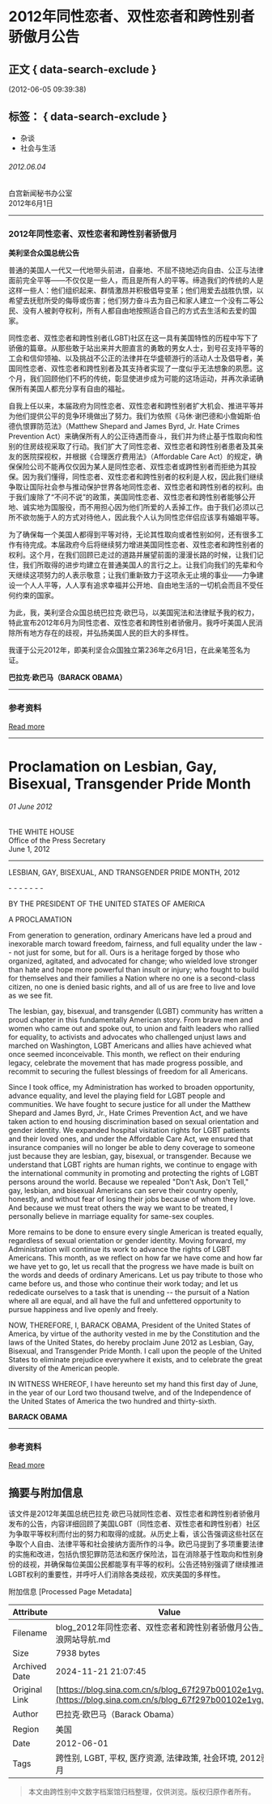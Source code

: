 # 2012年同性恋者、双性恋者和跨性别者骄傲月公告

## 正文 { data-search-exclude }


(2012-06-05 09:39:38)

## 标签： { data-search-exclude }

- 杂谈
- 社会与生活

###### 2012.06.04

白宫新闻秘书办公室  
2012年6月1日

---

### 2012年同性恋者、双性恋者和跨性别者骄傲月

**美利坚合众国总统公告**

普通的美国人一代又一代地带头前进，自豪地、不屈不挠地迈向自由、公正与法律面前完全平等——不仅仅是一些人，而且是所有人的平等。缔造我们的传统的人是这样一些人：他们组织起来、群情激昂并积极倡导变革；他们用爱去战胜仇恨，以希望去抚慰所受的侮辱或伤害；他们努力奋斗去为自己和家人建立一个没有二等公民、没有人被剥夺权利，所有人都自由地按照适合自己的方式去生活和去爱的国家。

同性恋者、双性恋者和跨性别者(LGBT)社区在这一具有美国特性的历程中写下了骄傲的篇章。从那些敢于站出来并大胆直言的勇敢的男女人士，到号召支持平等的工会和信仰领袖、以及挑战不公正的法律并在华盛顿游行的活动人士及倡导者，美国同性恋者、双性恋者和跨性别者及其支持者实现了一度似乎无法想象的夙愿。这个月，我们回顾他们不朽的传统，彰显使进步成为可能的这场运动，并再次承诺确保所有美国人都充分享有自由的福祉。

自我上任以来，本届政府为同性恋者、双性恋者和跨性别者扩大机会、推进平等并为他们提供公平的竞争环境做出了努力。我们为依照《马休‧谢巴德和小詹姆斯·伯德仇恨罪防范法》（Matthew Shepard and James Byrd, Jr. Hate Crimes Prevention Act）来确保所有人的公正待遇而奋斗，我们并为终止基于性取向和性别的住房歧视采取了行动。我们扩大了同性恋者、双性恋者和跨性别者患者及其亲友的医院探视权，并根据《合理医疗费用法》（Affordable Care Act）的规定，确保保险公司不能再仅仅因为某人是同性恋者、双性恋者或跨性别者而拒绝为其投保。因为我们懂得，同性恋者、双性恋者和跨性别者的权利是人权，因此我们继续争取让国际社会参与推动保护世界各地同性恋者、双性恋者和跨性别者的权利。由于我们废除了“不问不说”的政策，美国同性恋者、双性恋者和跨性别者能够公开地、诚实地为国服役，而不用担心因为他们所爱的人丢掉工作。由于我们必须以己所不欲勿施于人的方式对待他人，因此我个人认为同性恋伴侣应该享有婚姻平等。

为了确保每一个美国人都得到平等对待，无论其性取向或者性别如何，还有很多工作有待完成。本届政府今后将继续努力增进美国同性恋者、双性恋者和跨性别者的权利。这个月，在我们回顾已走过的道路并展望前面的漫漫长路的时候，让我们记住，我们所取得的进步均建立在普通美国人的言行之上。让我们向我们的先辈和今天继续这项努力的人表示敬意；让我们重新致力于这项永无止境的事业——力争建设一个人人平等，人人享有追求幸福并公开地、自由地生活的一切机会而且不受任何约束的国家。

为此，我，美利坚合众国总统巴拉克·欧巴马，以美国宪法和法律赋予我的权力，特此宣布2012年6月为同性恋者、双性恋者和跨性别者骄傲月。我呼吁美国人民消除所有地方存在的歧视，并弘扬美国人民的巨大的多样性。

我谨于公元2012年，即美利坚合众国独立第236年之6月1日，在此亲笔签名为证。

**巴拉克·欧巴马（BARACK OBAMA）**

---

### 参考资料

[Read more](http://iipdigital.usembassy.gov/st/chinese/texttrans/2012/06/201206046776.html#ixzz1wsYQ8Mip)

---

# Proclamation on Lesbian, Gay, Bisexual, Transgender Pride Month

###### 01 June 2012

THE WHITE HOUSE  
Office of the Press Secretary  
June 1, 2012

---

LESBIAN, GAY, BISEXUAL, AND TRANSGENDER PRIDE MONTH, 2012

\- - - - - - -

BY THE PRESIDENT OF THE UNITED STATES OF AMERICA

A PROCLAMATION

From generation to generation, ordinary Americans have led a proud and inexorable march toward freedom, fairness, and full equality under the law -- not just for some, but for all. Ours is a heritage forged by those who organized, agitated, and advocated for change; who wielded love stronger than hate and hope more powerful than insult or injury; who fought to build for themselves and their families a Nation where no one is a second-class citizen, no one is denied basic rights, and all of us are free to live and love as we see fit.

The lesbian, gay, bisexual, and transgender (LGBT) community has written a proud chapter in this fundamentally American story. From brave men and women who came out and spoke out, to union and faith leaders who rallied for equality, to activists and advocates who challenged unjust laws and marched on Washington, LGBT Americans and allies have achieved what once seemed inconceivable. This month, we reflect on their enduring legacy, celebrate the movement that has made progress possible, and recommit to securing the fullest blessings of freedom for all Americans.

Since I took office, my Administration has worked to broaden opportunity, advance equality, and level the playing field for LGBT people and communities. We have fought to secure justice for all under the Matthew Shepard and James Byrd, Jr., Hate Crimes Prevention Act, and we have taken action to end housing discrimination based on sexual orientation and gender identity. We expanded hospital visitation rights for LGBT patients and their loved ones, and under the Affordable Care Act, we ensured that insurance companies will no longer be able to deny coverage to someone just because they are lesbian, gay, bisexual, or transgender. Because we understand that LGBT rights are human rights, we continue to engage with the international community in promoting and protecting the rights of LGBT persons around the world. Because we repealed "Don't Ask, Don't Tell," gay, lesbian, and bisexual Americans can serve their country openly, honestly, and without fear of losing their jobs because of whom they love. And because we must treat others the way we want to be treated, I personally believe in marriage equality for same-sex couples.

More remains to be done to ensure every single American is treated equally, regardless of sexual orientation or gender identity. Moving forward, my Administration will continue its work to advance the rights of LGBT Americans. This month, as we reflect on how far we have come and how far we have yet to go, let us recall that the progress we have made is built on the words and deeds of ordinary Americans. Let us pay tribute to those who came before us, and those who continue their work today; and let us rededicate ourselves to a task that is unending -- the pursuit of a Nation where all are equal, and all have the full and unfettered opportunity to pursue happiness and live openly and freely.

NOW, THEREFORE, I, BARACK OBAMA, President of the United States of America, by virtue of the authority vested in me by the Constitution and the laws of the United States, do hereby proclaim June 2012 as Lesbian, Gay, Bisexual, and Transgender Pride Month. I call upon the people of the United States to eliminate prejudice everywhere it exists, and to celebrate the great diversity of the American people.

IN WITNESS WHEREOF, I have hereunto set my hand this first day of June, in the year of our Lord two thousand twelve, and of the Independence of the United States of America the two hundred and thirty-sixth.

**BARACK OBAMA**

---

### 参考资料

[Read more](http://iipdigital.usembassy.gov/st/english/texttrans/2012/06/201206016693.html#ixzz1wsYRo99R)

## 摘要与附加信息

<!-- tcd_abstract -->
该文件是2012年美国总统巴拉克·欧巴马就同性恋者、双性恋者和跨性别者骄傲月发布的公告，内容详细回顾了美国LGBT（同性恋者、双性恋者和跨性别者）社区为争取平等权利而付出的努力和取得的成就。从历史上看，该公告强调这些社区在争取个人自由、法律平等和社会接纳方面所作的斗争。欧巴马提到了多项重要法律的实施和改进，包括仇恨犯罪防范法和医疗保险法，旨在消除基于性取向和性别身份的歧视，并确保每位美国公民都能享有平等的权利。公告还特别强调了继续推进LGBT权利的重要性，并呼吁人们消除各类歧视，欢庆美国的多样性。
<!-- tcd_abstract_end -->

附加信息 [Processed Page Metadata]

| Attribute       | Value                                  |
|-----------------|----------------------------------------|
| Filename        | blog_2012年同性恋者、双性恋者和跨性别者骄傲月公告_-_新浪网站导航.md                             |
| Size            | 7938 bytes                           |
| Archived Date   | 2024-11-21 21:07:45                             |
| Original Link   | [https://blog.sina.com.cn/s/blog_67f297b00102e1vg.html](https://blog.sina.com.cn/s/blog_67f297b00102e1vg.html)                       |
| Author          | 巴拉克·欧巴马（Barack Obama）                               |
| Region          | 美国                               |
| Date            | 2012-06-01                                 |
| Tags            | 跨性别, LGBT, 平权, 医疗资源, 法律政策, 社会环境, 2012骄傲月                                 |
>
> 本文由跨性别中文数字档案馆归档整理，仅供浏览。版权归原作者所有。
>